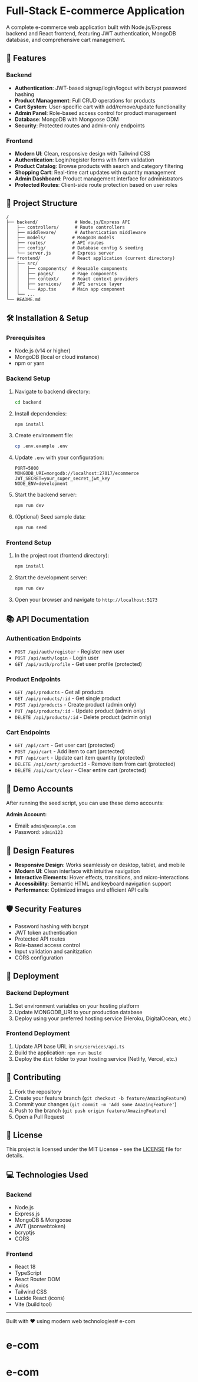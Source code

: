 # Full-Stack E-commerce Application

A complete e-commerce web application built with Node.js/Express backend and React frontend, featuring JWT authentication, MongoDB database, and comprehensive cart management.

## 🚀 Features

### Backend
- **Authentication**: JWT-based signup/login/logout with bcrypt password hashing
- **Product Management**: Full CRUD operations for products
- **Cart System**: User-specific cart with add/remove/update functionality
- **Admin Panel**: Role-based access control for product management
- **Database**: MongoDB with Mongoose ODM
- **Security**: Protected routes and admin-only endpoints

### Frontend  
- **Modern UI**: Clean, responsive design with Tailwind CSS
- **Authentication**: Login/register forms with form validation
- **Product Catalog**: Browse products with search and category filtering
- **Shopping Cart**: Real-time cart updates with quantity management
- **Admin Dashboard**: Product management interface for administrators
- **Protected Routes**: Client-side route protection based on user roles

## 📁 Project Structure

```
/
├── backend/              # Node.js/Express API
│   ├── controllers/      # Route controllers
│   ├── middleware/       # Authentication middleware
│   ├── models/          # MongoDB models
│   ├── routes/          # API routes
│   ├── config/          # Database config & seeding
│   └── server.js        # Express server
├── frontend/            # React application (current directory)
│   ├── src/
│   │   ├── components/  # Reusable components
│   │   ├── pages/       # Page components
│   │   ├── context/     # React context providers
│   │   ├── services/    # API service layer
│   │   └── App.tsx      # Main app component
│   └── ...
└── README.md
```

## 🛠️ Installation & Setup

### Prerequisites
- Node.js (v14 or higher)
- MongoDB (local or cloud instance)
- npm or yarn

### Backend Setup

1. Navigate to backend directory:
   ```bash
   cd backend
   ```

2. Install dependencies:
   ```bash
   npm install
   ```

3. Create environment file:
   ```bash
   cp .env.example .env
   ```

4. Update `.env` with your configuration:
   ```
   PORT=5000
   MONGODB_URI=mongodb://localhost:27017/ecommerce
   JWT_SECRET=your_super_secret_jwt_key
   NODE_ENV=development
   ```

5. Start the backend server:
   ```bash
   npm run dev
   ```

6. (Optional) Seed sample data:
   ```bash
   npm run seed
   ```

### Frontend Setup

1. In the project root (frontend directory):
   ```bash
   npm install
   ```

2. Start the development server:
   ```bash
   npm run dev
   ```

3. Open your browser and navigate to `http://localhost:5173`

## 📚 API Documentation

### Authentication Endpoints
- `POST /api/auth/register` - Register new user
- `POST /api/auth/login` - Login user  
- `GET /api/auth/profile` - Get user profile (protected)

### Product Endpoints
- `GET /api/products` - Get all products
- `GET /api/products/:id` - Get single product
- `POST /api/products` - Create product (admin only)
- `PUT /api/products/:id` - Update product (admin only)
- `DELETE /api/products/:id` - Delete product (admin only)

### Cart Endpoints
- `GET /api/cart` - Get user cart (protected)
- `POST /api/cart` - Add item to cart (protected)
- `PUT /api/cart` - Update cart item quantity (protected)
- `DELETE /api/cart/:productId` - Remove item from cart (protected)
- `DELETE /api/cart/clear` - Clear entire cart (protected)

## 🔐 Demo Accounts

After running the seed script, you can use these demo accounts:

**Admin Account:**
- Email: `admin@example.com`
- Password: `admin123`

## 🎨 Design Features

- **Responsive Design**: Works seamlessly on desktop, tablet, and mobile
- **Modern UI**: Clean interface with intuitive navigation
- **Interactive Elements**: Hover effects, transitions, and micro-interactions
- **Accessibility**: Semantic HTML and keyboard navigation support
- **Performance**: Optimized images and efficient API calls

## 🛡️ Security Features

- Password hashing with bcrypt
- JWT token authentication
- Protected API routes
- Role-based access control
- Input validation and sanitization
- CORS configuration

## 🚀 Deployment

### Backend Deployment
1. Set environment variables on your hosting platform
2. Update MONGODB_URI to your production database
3. Deploy using your preferred hosting service (Heroku, DigitalOcean, etc.)

### Frontend Deployment  
1. Update API base URL in `src/services/api.ts`
2. Build the application: `npm run build`
3. Deploy the `dist` folder to your hosting service (Netlify, Vercel, etc.)

## 🤝 Contributing

1. Fork the repository
2. Create your feature branch (`git checkout -b feature/AmazingFeature`)
3. Commit your changes (`git commit -m 'Add some AmazingFeature'`)
4. Push to the branch (`git push origin feature/AmazingFeature`)
5. Open a Pull Request

## 📝 License

This project is licensed under the MIT License - see the [LICENSE](LICENSE) file for details.

## 💻 Technologies Used

### Backend
- Node.js
- Express.js
- MongoDB & Mongoose
- JWT (jsonwebtoken)
- bcryptjs
- CORS

### Frontend
- React 18
- TypeScript
- React Router DOM
- Axios
- Tailwind CSS
- Lucide React (icons)
- Vite (build tool)

---

Built with ❤️ using modern web technologies# e-com
# e-com
# e-com
